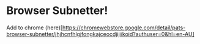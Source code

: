 # Browser Subnetter!

Add to chrome (here)[https://chromewebstore.google.com/detail/pats-browser-subnetter/jhjhcnfhlgjfongkajceocdjijiikoid?authuser=0&hl=en-AU]


